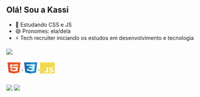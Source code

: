 ## Olá! Sou a Kassi


- 🌱 Estudando CSS e JS
- 😄 Pronomes: ela/dela
- ⚡ Tech recruiter iniciando os estudos em desenvolvimento e tecnologia

<div>
  <a href="https://github.com/KassianeMendes">
  <img height="180em" src="https://github-readme-stats.vercel.app/api?username=KassianeMendes&show_icons=true&theme=dracula&include_all_commits=true&count_private=true"/>
</div>
  
<div style="display: inline_block"><br>
  <img align="center" alt="kassi-HTML" height="30" width="40" src="https://raw.githubusercontent.com/devicons/devicon/master/icons/html5/html5-original.svg">
  <img align="center" alt="kassi-CSS" height="30" width="40" src="https://raw.githubusercontent.com/devicons/devicon/master/icons/css3/css3-original.svg">
   <img align="center" alt="kassi-Js" height="30" width="40" src="https://raw.githubusercontent.com/devicons/devicon/master/icons/javascript/javascript-plain.svg">
 </div>
  
  ##
  
<div> 
  <a href="https://www.linkedin.com/in/kassiane-mendes/" target="_blank"><img src="https://img.shields.io/badge/-LinkedIn-%230077B5?style=for-the-badge&logo=linkedin&logoColor=white" target="_blank"></a> 
   <a href="https://www.instagram.com/kassimendes/" target="_blank"><img src="https://img.shields.io/badge/-Instagram-%23E4405F?style=for-the-badge&logo=instagram&logoColor=white" target="_blank"></a>
</div>

  

